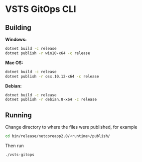 # VSTS GitOps CLI

## Building

**Windows:**

```sh
dotnet build -c release
dotnet publish -r win10-x64 -c release
```

**Mac OS:**

```sh
dotnet build -c release
dotnet publish -r osx.10.12-x64 -c release
```

**Debian:**

```sh
dotnet build -c release
dotnet publish -r debian.8-x64 -c release
```

## Running

Change directory to where the files were published, for example

```sh
cd bin/release/netcoreapp2.0/<runtime>/publish/
```

Then run

```sh
./vsts-gitops
```